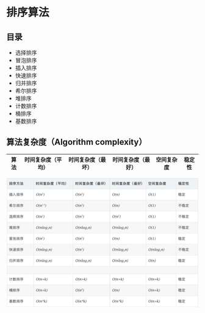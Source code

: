 # 排序算法

## 目录

* 选择排序
* 冒泡排序
* 插入排序
* 快速排序
* 归并排序
* 希尔排序
* 堆排序
* 计数排序
* 桶排序
* 基数排序

## 算法复杂度（Algorithm complexity）

| 算法 | 时间复杂度（平均） | 时间复杂度（最坏） | 时间复杂度（最好） | 空间复杂度 | 稳定性 |
| ---- | ------------------ | ------------------ | ------------------ | ---------- | ------ |

![算法复杂度](.images/complexity.png)
